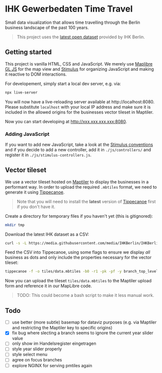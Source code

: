 # IHK Gewerbedaten Time Travel

Small data visualization that allows time travelling through the Berlin business landscape of the past 100 years.

> This project uses the [latest open dataset](https://github.com/IHKBerlin/IHKBerlin_Gewerbedaten) provided by IHK Berlin.

## Getting started

This project is vanilla HTML, CSS and JavaScript. We merely use [Maplibre GL JS](https://maplibre.org/projects/maplibre-gl-js/) for the map view and [Stimulus](https://stimulus.hotwired.dev/) for organizing JavaScript and making it reactive to DOM interactions.

For developement, simply start a local dev server, e.g. via:

```bash
npx live-server
```

You will now have a live-reloading server available at http://localhost:8080. Please substitute `localhost` with your local IP address and make sure it is included in the allowed origins for the businesses vector tileset in Maptiler.

Now you can start developing at http://xxx.xxx.xxx.xxx:8080.

### Adding JavaScript

If you want to add new JavaScript, take a look at the [Stimulus conventions](https://stimulus.hotwired.dev/handbook/introduction) and if you decide to add a new controller, add it in `./js/controllers/` and register it in `./js/stimulus-controllers.js`.

## Vector tileset

We use a vector tileset hosted on [Maptiler](https://www.maptiler.com/) to display the businesses in a performant way. In order to upload the required `.mbtiles` format, we need to generate it using [Tippecanoe](https://github.com/felt/tippecanoe).

> Note that you will need to install the **latest** version of [Tippecanoe](https://github.com/felt/tippecanoe) first if you don't have it.

Create a directory for temporary files if you haven't yet (this is gitignored):

```bash
mkdir tmp
```

Download the latest IHK dataset as a CSV:

```bash
curl -s -L https://media.githubusercontent.com/media/IHKBerlin/IHKBerlin_Gewerbedaten/master/data/IHKBerlin_Gewerbedaten.csv -o tmp/data.csv
```

Feed the CSV into Tippecanoe, using some flags to ensure we display _all_ business as dots and only include the properties necessary for the vector tileset:

```bash
tippecanoe -f -o tiles/data.mbtiles -b0 -r1 -pk -pf -y branch_top_level_desc -y business_age -l ihk ./tmp/data.csv
```

Now you can upload the tileset `tiles/data.mbtiles` to the Maptiler upload form and reference it in our MapLibre code.

> TODO: This could become a bash script to make it less manual work.

## Todo

- [ ] use better (more subtle) basemap for dataviz purposes (e.g. via Maptiler and restricting the Maptiler key to specific origins)
- [x] fix bug where slecting a branch seems to ignore the current year slider value
- [ ] only show im Handelsregister eingetragen
- [ ] style year slider properly
- [ ] style select menu
- [ ] agree on focus branches
- [ ] explore NGINX for serving pmtiles again